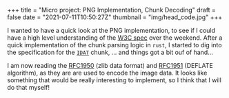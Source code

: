 +++
title = "Micro project: PNG Implementation, Chunk Decoding"
draft = false
date = "2021-07-11T10:50:27Z"
thumbnail = "img/head_code.jpg"
+++

I wanted to have a quick look at the PNG implementation, to see if I could have a high level understanding of the [W3C spec](https://www.w3.org/TR/PNG/#11iCCP) over the weekend. After a quick implementation of the chunk parsing logic in `rust`, I started to dig into the specification for the [`IDAT`](https://www.w3.org/TR/PNG/#11IDAT) chunk, ... and things got a bit ouf of hand...

I am now reading the [RFC1950](https://www.ietf.org/rfc/rfc1950.txt) (zlib data format) and [RFC1951](https://datatracker.ietf.org/doc/html/rfc1951) (DEFLATE algorithm), as they are are used to encode the image data. It looks like something that would be really interesting to implement, so I think that I will do that myself!



